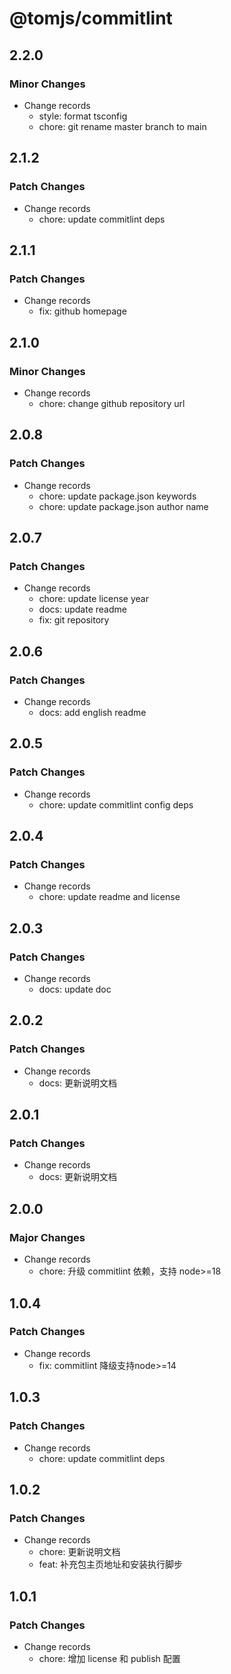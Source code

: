 # @tomjs/commitlint

## 2.2.0

### Minor Changes

- Change records
  - style: format tsconfig
  - chore: git rename master branch to main

## 2.1.2

### Patch Changes

- Change records
  - chore: update commitlint deps

## 2.1.1

### Patch Changes

- Change records
  - fix: github homepage

## 2.1.0

### Minor Changes

- Change records
  - chore: change github repository url

## 2.0.8

### Patch Changes

- Change records
  - chore: update package.json keywords
  - chore: update package.json author name

## 2.0.7

### Patch Changes

- Change records
  - chore: update license year
  - docs: update readme
  - fix: git repository

## 2.0.6

### Patch Changes

- Change records
  - docs: add english readme

## 2.0.5

### Patch Changes

- Change records
  - chore: update commitlint config deps

## 2.0.4

### Patch Changes

- Change records
  - chore: update readme and license

## 2.0.3

### Patch Changes

- Change records
  - docs: update doc

## 2.0.2

### Patch Changes

- Change records
  - docs: 更新说明文档

## 2.0.1

### Patch Changes

- Change records
  - docs: 更新说明文档

## 2.0.0

### Major Changes

- Change records
  - chore: 升级 commitlint 依赖，支持 node>=18

## 1.0.4

### Patch Changes

- Change records
  - fix: commitlint 降级支持node>=14

## 1.0.3

### Patch Changes

- Change records
  - chore: update commitlint deps

## 1.0.2

### Patch Changes

- Change records
  - chore: 更新说明文档
  - feat: 补充包主页地址和安装执行脚步

## 1.0.1

### Patch Changes

- Change records
  - chore: 增加 license 和 publish 配置
